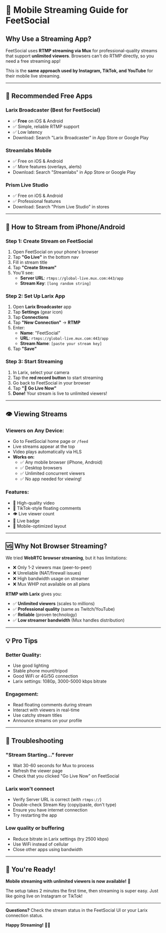 # 📱 Mobile Streaming Guide for FeetSocial

## Why Use a Streaming App?

FeetSocial uses **RTMP streaming via Mux** for professional-quality streams that support **unlimited viewers**. Browsers can't do RTMP directly, so you need a free streaming app!

This is the **same approach used by Instagram, TikTok, and YouTube** for their mobile live streaming.

---

## 📲 Recommended Free Apps

### **Larix Broadcaster** (Best for FeetSocial)
- ✅ **Free** on iOS & Android
- ✅ Simple, reliable RTMP support
- ✅ Low latency
- Download: Search "Larix Broadcaster" in App Store or Google Play

### **Streamlabs Mobile**
- ✅ Free on iOS & Android  
- ✅ More features (overlays, alerts)
- Download: Search "Streamlabs" in App Store or Google Play

### **Prism Live Studio**
- ✅ Free on iOS & Android
- ✅ Professional features
- Download: Search "Prism Live Studio" in stores

---

## 🎥 How to Stream from iPhone/Android

### **Step 1: Create Stream on FeetSocial**
1. Open FeetSocial on your phone's browser
2. Tap **"Go Live"** in the bottom nav
3. Fill in stream title
4. Tap **"Create Stream"**
5. You'll see:
   - **Server URL**: `rtmps://global-live.mux.com:443/app`
   - **Stream Key**: `[long random string]`

### **Step 2: Set Up Larix App**
1. Open **Larix Broadcaster** app
2. Tap **Settings** (gear icon)
3. Tap **Connections**
4. Tap **"New Connection"** → **RTMP**
5. Enter:
   - **Name**: "FeetSocial"
   - **URL**: `rtmps://global-live.mux.com:443/app`
   - **Stream Name**: `[paste your stream key]`
6. Tap **"Save"**

### **Step 3: Start Streaming**
1. In Larix, select your camera
2. Tap the **red record button** to start streaming
3. Go back to FeetSocial in your browser
4. Tap **"🔴 Go Live Now"**
5. **Done!** Your stream is live to unlimited viewers!

---

## 👁️ Viewing Streams

### **Viewers on Any Device:**
- Go to FeetSocial home page or `/feed`
- Live streams appear at the top
- Video plays automatically via HLS
- **Works on:**
  - ✅ Any mobile browser (iPhone, Android)
  - ✅ Desktop browsers
  - ✅ Unlimited concurrent viewers
  - ✅ No app needed for viewing!

### **Features:**
- 🎥 High-quality video
- 💬 TikTok-style floating comments
- 👁️ Live viewer count
- 🔴 Live badge
- 📱 Mobile-optimized layout

---

## 🆚 Why Not Browser Streaming?

We tried **WebRTC browser streaming**, but it has limitations:
- ❌ Only 1-2 viewers max (peer-to-peer)
- ❌ Unreliable (NAT/firewall issues)
- ❌ High bandwidth usage on streamer
- ❌ Mux WHIP not available on all plans

**RTMP with Larix** gives you:
- ✅ **Unlimited viewers** (scales to millions)
- ✅ **Professional quality** (same as Twitch/YouTube)
- ✅ **Reliable** (proven technology)
- ✅ **Low streamer bandwidth** (Mux handles distribution)

---

## 💡 Pro Tips

### **Better Quality:**
- Use good lighting
- Stable phone mount/tripod
- Good WiFi or 4G/5G connection
- Larix settings: 1080p, 3000-5000 kbps bitrate

### **Engagement:**
- Read floating comments during stream
- Interact with viewers in real-time
- Use catchy stream titles
- Announce streams on your profile

---

## 🐛 Troubleshooting

### **"Stream Starting..." forever**
- Wait 30-60 seconds for Mux to process
- Refresh the viewer page
- Check that you clicked "Go Live Now" on FeetSocial

### **Larix won't connect**
- Verify Server URL is correct (with `rtmps://`)
- Double-check Stream Key (copy/paste, don't type)
- Ensure you have internet connection
- Try restarting the app

### **Low quality or buffering**
- Reduce bitrate in Larix settings (try 2500 kbps)
- Use WiFi instead of cellular
- Close other apps using bandwidth

---

## 🎉 You're Ready!

**Mobile streaming with unlimited viewers is now available!** 🚀

The setup takes 2 minutes the first time, then streaming is super easy. Just like going live on Instagram or TikTok!

---

**Questions?** Check the stream status in the FeetSocial UI or your Larix connection status.

**Happy Streaming!** 📱✨

